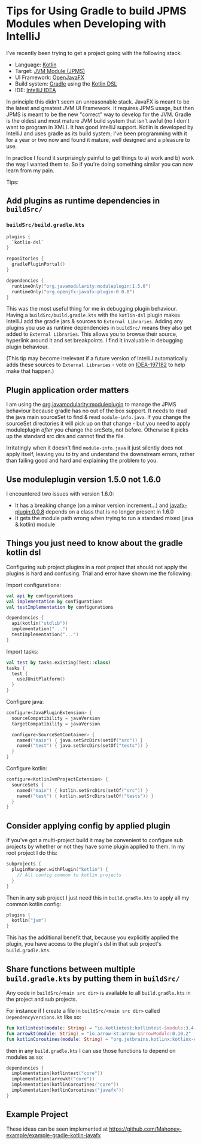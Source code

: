 # Tips for Using Gradle to build JPMS Modules when Developing with IntelliJ

I've recently been trying to get a project going with the following stack:

* Language: [Kotlin](https://kotlinlang.org/)
* Target: [JVM Module (JPMS)](https://openjdk.java.net/projects/jigsaw/spec/)
* UI Framework: [OpenJavaFX](https://openjfx.io/)
* Build system: [Gradle](https://gradle.org/) using the [Kotlin DSL](https://docs.gradle.org/current/userguide/kotlin_dsl.html)
* IDE: [IntelliJ IDEA](https://www.jetbrains.com/idea/)

In principle this didn't seem an unreasonable stack. JavaFX is meant to be the
latest and greatest JVM UI Framework. It requires JPMS usage, but then JPMS is
meant to be the new "correct" way to develop for the JVM. Gradle is the oldest
and most mature JVM build system that isn't awful (no I don't want to program in
XML). It has good IntelliJ support. Kotlin is developed by IntelliJ and uses
gradle as its build system; I've been programming with it for a year or two now
and found it mature, well designed and a pleasure to use.

In practice I found it surprisingly painful to get things to a) work and b) work
the way I wanted them to. So if you're doing something similar you can now learn
from my pain.

Tips:

## Add plugins as runtime dependencies in `buildSrc/`

### `buildSrc/build.gradle.kts`
```kotlin
plugins {
  `kotlin-dsl`
}

repositories {
  gradlePluginPortal()
}

dependencies {
  runtimeOnly("org.javamodularity:moduleplugin:1.5.0")
  runtimeOnly("org.openjfx:javafx-plugin:0.0.8")
}
```

This was the most useful thing for me in debugging plugin behaviour. Having a
`buildSrc/build.gradle.kts` with the `kotlin-dsl` plugin makes IntelliJ add the
gradle jars & sources to `External Libraries`. Adding any plugins you use as
runtime dependencies in `buildSrc/` means they also get added to
`External Libraries`. This allows you to browse their source, hyperlink around
it and set breakpoints. I find it invaluable in debugging plugin behaviour.

(This tip may become irrelevant if a future version of IntelliJ automatically
adds these sources to  `External Libraries` - vote on
[IDEA-197182](https://youtrack.jetbrains.com/issue/IDEA-197182) to help make
that happen.)

## Plugin application order matters

I am using the [org.javamodularity:moduleplugin](https://github.com/java9-modularity/gradle-modules-plugin)
to manage the JPMS behaviour because gradle has no out of the box support. It
needs to read the java main sourceSet to find & read `module-info.java`. If you
change the sourceSet directories it will pick up on that change - but you need
to apply moduleplugin *after* you change the srcSets, not before. Otherwise it
picks up the standard src dirs and cannot find the file.

Irritatingly when it doesn't find `module-info.java` it just silently does not
apply itself, leaving you to try and understand the downstream errors, rather
than failing good and hard and explaining the problem to you.

## Use moduleplugin version 1.5.0 not 1.6.0

I encountered two issues with version 1.6.0:
* It has a breaking change (on a minor version increment...) and
  [javafx-plugin:0.0.8](https://github.com/openjfx/javafx-gradle-plugin) depends
  on a class that is no longer present in 1.6.0
* It gets the module path wrong when trying to run a standard mixed (java &
  kotlin) module

## Things you just need to know about the gradle kotlin dsl

Configuring sub project plugins in a root project that should not apply the
plugins is hard and confusing. Trial and error have shown me the following:

Import configurations:
```kotlin
val api by configurations
val implementation by configurations
val testImplementation by configurations

dependencies {
  api(kotlin("stdlib"))
  implementation("...")
  testImplementation("...")
}
```
Import tasks:
```kotlin
val test by tasks.existing(Test::class)
tasks {
  test {
    useJUnitPlatform()
  }
}
```
Configure java:
```kotlin
configure<JavaPluginExtension> {
  sourceCompatibility = javaVersion
  targetCompatibility = javaVersion

  configure<SourceSetContainer> {
    named("main") { java.setSrcDirs(setOf("src")) }
    named("test") { java.setSrcDirs(setOf("tests")) }
  }
}
```
Configure kotlin:
```kotlin
configure<KotlinJvmProjectExtension> {
  sourceSets {
    named("main") { kotlin.setSrcDirs(setOf("src")) }
    named("test") { kotlin.setSrcDirs(setOf("tests")) }
  }
}
```

## Consider applying config by applied plugin

If you've got a multi-project build it may be convenient to configure sub
projects by whether or not they have some plugin applied to them. In my root
project I do this:
```kotlin
subprojects {
  pluginManager.withPlugin("kotlin") {
    // All config common to kotlin projects
  }
}
```

Then in any sub project I just need this in `build.gradle.kts` to apply all my
common kotlin config:
```kotlin
plugins {
  kotlin("jvm")
}
```

This has the additional benefit that, because you explicitly applied the plugin,
you have access to the plugin's dsl in that sub project's `build.gradle.kts`.

## Share functions between multiple `build.gradle.kts` by putting them in `buildSrc/`

Any code in `buildSrc/<main src dir>` is available to all `build.gradle.kts` in
the project and sub projects.

For instance if I create a file in `buildSrc/<main src dir>` called
`DependencyVersions.kt` like so:
```kotlin
fun kotlintest(module: String) = "io.kotlintest:kotlintest-$module:3.4.2"
fun arrowkt(module: String) = "io.arrow-kt:arrow-$arrowModule:0.10.2"
fun kotlinCoroutines(module: String) = "org.jetbrains.kotlinx:kotlinx-coroutines-$module:1.3.2"
```

then in any `build.gradle.kts` I can use those functions to depend on modules as
so:
```kotlin
dependencies {
  implementation(kotlintest("core"))
  implementation(arrowkt("core"))
  implementation(kotlinCoroutines("core"))
  implementation(kotlinCoroutines("javafx"))
}
```

## Example Project

These ideas can be seen implemented at
https://github.com/Mahoney-example/example-gradle-kotlin-javafx
